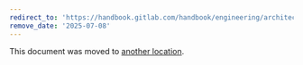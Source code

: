 ```yaml
---
redirect_to: 'https://handbook.gitlab.com/handbook/engineering/architecture/design-documents/cells/infrastructure/runner/'
remove_date: '2025-07-08'
---
```


This document was moved to [another location](https://handbook.gitlab.com/handbook/engineering/architecture/design-documents/cells/infrastructure/runner/).

<!-- This redirect file can be deleted after <2025-07-08>. -->
<!-- Redirects that point to other docs in the same project expire in three months. -->
<!-- Redirects that point to docs in a different project or site (for example, link is not relative and starts with `https:`) expire in one year. -->
<!-- Before deletion, see: https://docs.gitlab.com/ee/development/documentation/redirects.html -->
